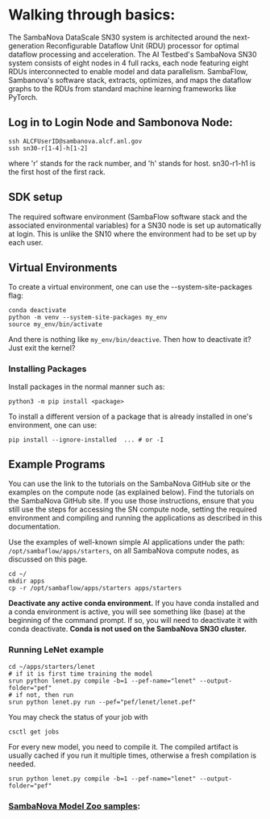 # Walking through basics:

The SambaNova DataScale SN30 system is architected around the next-generation Reconfigurable Dataflow Unit (RDU) processor for optimal dataflow processing and acceleration. The AI Testbed's SambaNova SN30 system consists of eight nodes in 4 full racks, each node featuring eight RDUs interconnected to enable model and data parallelism. SambaFlow, Sambanova's software stack, extracts, optimizes, and maps the dataflow graphs to the RDUs from standard machine learning frameworks like PyTorch.

## Log in to Login Node and Sambonova Node:
```
ssh ALCFUserID@sambanova.alcf.anl.gov
ssh sn30-r[1-4]-h[1-2]
```
where 'r' stands for the rack number, and 'h' stands for host. sn30-r1-h1 is the first host of the first rack.

## SDK setup
The required software environment (SambaFlow software stack and the associated environmental variables) for a SN30 node is set up automatically at login.
This is unlike the SN10 where the environment had to be set up by each user.


## Virtual Environments
To create a virtual environment, one can use the --system-site-packages flag:
```
conda deactivate
python -m venv --system-site-packages my_env
source my_env/bin/activate
```
And there is nothing like `my_env/bin/deactive`. Then how to deactivate it? Just exit the kernel?

### Installing Packages
Install packages in the normal manner such as:
```
python3 -m pip install <package>
```
To install a different version of a package that is already installed in one's environment, one can use:
```
pip install --ignore-installed  ... # or -I
```


## Example Programs
You can use the link to the tutorials on the SambaNova GitHub site or the examples on the compute node (as explained below).
Find the tutorials on the SambaNova GitHub site. If you use those instructions, ensure that you still use the steps for accessing the SN compute node, setting the required environment and compiling and running the applications as described in this documentation.

Use the examples of well-known simple AI applications under the path: `/opt/sambaflow/apps/starters`, on all SambaNova compute nodes, as discussed on this page.
```
cd ~/
mkdir apps
cp -r /opt/sambaflow/apps/starters apps/starters
```
**Deactivate any active conda environment.** If you have conda installed and a conda environment is active, you will see something like (base) at the beginning of the command prompt. If so, you will need to deactivate it with conda deactivate. **Conda is not used on the SambaNova SN30 cluster.**

### Running LeNet example
```console
cd ~/apps/starters/lenet
# if it is first time training the model
srun python lenet.py compile -b=1 --pef-name="lenet" --output-folder="pef"
# if not, then run
srun python lenet.py run --pef="pef/lenet/lenet.pef"
```
You may check the status of your job with
```
csctl get jobs
```
For every new model, you need to compile it. The compiled artifact is usually cached if you run it multiple times, otherwise a fresh compilation is needed.
```
srun python lenet.py compile -b=1 --pef-name="lenet" --output-folder="pef"
```

### [SambaNova Model Zoo samples](https://docs.alcf.anl.gov/ai-testbed/sambanova/example-modelzoo-programs/):
